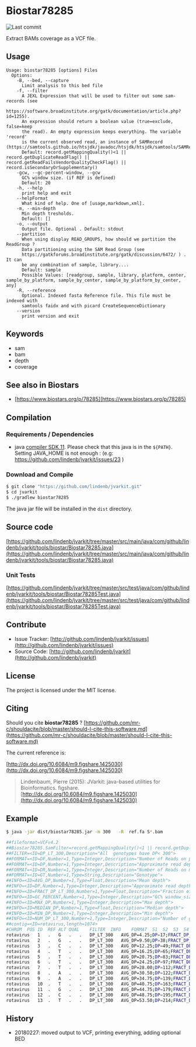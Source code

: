 # Biostar78285

![Last commit](https://img.shields.io/github/last-commit/lindenb/jvarkit.png)

Extract BAMs coverage as a VCF file.


## Usage

```
Usage: biostar78285 [options] Files
  Options:
    -B, --bed, --capture
      Limit analysis to this bed file
    -f, --filter
      A JEXL Expression that will be used to filter out some sam-records (see 
      https://software.broadinstitute.org/gatk/documentation/article.php?id=1255). 
      An expression should return a boolean value (true=exclude, false=keep 
      the read). An empty expression keeps everything. The variable 'record' 
      is the current observed read, an instance of SAMRecord (https://samtools.github.io/htsjdk/javadoc/htsjdk/htsjdk/samtools/SAMRecord.html).
      Default: record.getMappingQuality()<1 || record.getDuplicateReadFlag() || record.getReadFailsVendorQualityCheckFlag() || record.isSecondaryOrSupplementary()
    -gcw, --gc-percent-window, --gcw
      GC% window size. (if REF is defined)
      Default: 20
    -h, --help
      print help and exit
    --helpFormat
      What kind of help. One of [usage,markdown,xml].
    -m, --min-depth
      Min depth tresholds.
      Default: []
    -o, --output
      Output file. Optional . Default: stdout
    --partition
      When using display READ_GROUPS, how should we partition the ReadGroup ? 
      Data partitioning using the SAM Read Group (see 
      https://gatkforums.broadinstitute.org/gatk/discussion/6472/ ) . It can 
      be any combination of sample, library....
      Default: sample
      Possible Values: [readgroup, sample, library, platform, center, sample_by_platform, sample_by_center, sample_by_platform_by_center, any]
    -R, --reference
      Optional. Indexed fasta Reference file. This file must be indexed with 
      samtools faidx and with picard CreateSequenceDictionary
    --version
      print version and exit

```


## Keywords

 * sam
 * bam
 * depth
 * coverage



## See also in Biostars

 * [https://www.biostars.org/p/78285](https://www.biostars.org/p/78285)


## Compilation

### Requirements / Dependencies

* java [compiler SDK 11](https://jdk.java.net/11/). Please check that this java is in the `${PATH}`. Setting JAVA_HOME is not enough : (e.g: https://github.com/lindenb/jvarkit/issues/23 )


### Download and Compile

```bash
$ git clone "https://github.com/lindenb/jvarkit.git"
$ cd jvarkit
$ ./gradlew biostar78285
```

The java jar file will be installed in the `dist` directory.

## Source code 

[https://github.com/lindenb/jvarkit/tree/master/src/main/java/com/github/lindenb/jvarkit/tools/biostar/Biostar78285.java](https://github.com/lindenb/jvarkit/tree/master/src/main/java/com/github/lindenb/jvarkit/tools/biostar/Biostar78285.java)

### Unit Tests

[https://github.com/lindenb/jvarkit/tree/master/src/test/java/com/github/lindenb/jvarkit/tools/biostar/Biostar78285Test.java](https://github.com/lindenb/jvarkit/tree/master/src/test/java/com/github/lindenb/jvarkit/tools/biostar/Biostar78285Test.java)


## Contribute

- Issue Tracker: [http://github.com/lindenb/jvarkit/issues](http://github.com/lindenb/jvarkit/issues)
- Source Code: [http://github.com/lindenb/jvarkit](http://github.com/lindenb/jvarkit)

## License

The project is licensed under the MIT license.

## Citing

Should you cite **biostar78285** ? [https://github.com/mr-c/shouldacite/blob/master/should-I-cite-this-software.md](https://github.com/mr-c/shouldacite/blob/master/should-I-cite-this-software.md)

The current reference is:

[http://dx.doi.org/10.6084/m9.figshare.1425030](http://dx.doi.org/10.6084/m9.figshare.1425030)

> Lindenbaum, Pierre (2015): JVarkit: java-based utilities for Bioinformatics. figshare.
> [http://dx.doi.org/10.6084/m9.figshare.1425030](http://dx.doi.org/10.6084/m9.figshare.1425030)


## Example

```bash
$ java -jar dist/biostar78285.jar -m 300   -R  ref.fa S*.bam 

##fileformat=VCFv4.2
##Biostar78285.SamFilter=record.getMappingQuality()<1 || record.getDuplicateReadFlag() || record.getReadFailsVendorQualityCheckFlag() || record.isSecondaryOrSupplementary()
##FILTER=<ID=DP_LT_300,Description="All  genotypes have DP< 300">
##FORMAT=<ID=DF,Number=1,Type=Integer,Description="Number of Reads on plus strand">
##FORMAT=<ID=DP,Number=1,Type=Integer,Description="Approximate read depth (reads with MQ=255 or with bad mates are filtered)">
##FORMAT=<ID=DR,Number=1,Type=Integer,Description="Number of Reads on minus strand">
##FORMAT=<ID=GT,Number=1,Type=String,Description="Genotype">
##INFO=<ID=AVG_DP,Number=1,Type=Float,Description="Mean depth">
##INFO=<ID=DP,Number=1,Type=Integer,Description="Approximate read depth; some reads may have been filtered">
##INFO=<ID=FRACT_DP_LT_300,Number=1,Type=Float,Description="Fraction of genotypes having DP< 300">
##INFO=<ID=GC_PERCENT,Number=1,Type=Integer,Description="GC% window_size:20">
##INFO=<ID=MAX_DP,Number=1,Type=Integer,Description="Max depth">
##INFO=<ID=MEDIAN_DP,Number=1,Type=Float,Description="Median depth">
##INFO=<ID=MIN_DP,Number=1,Type=Integer,Description="Min depth">
##INFO=<ID=NUM_DP_LT_300,Number=1,Type=Integer,Description="Number of genotypes having DP< 300">
##contig=<ID=rotavirus,length=1074>
#CHROM	POS	ID	REF	ALT	QUAL	FILTER	INFO	FORMAT	S1	S2	S3	S4
rotavirus	1	.	G	.	.	DP_LT_300	AVG_DP=4.25;DP=17;FRACT_DP_LT_300=1.0;GC_PERCENT=38;MAX_DP=5;MEDIAN_DP=4.50;MIN_DP=3;NUM_DP_LT_300=4	GT:DF:DP:DR	./.:5:5:0	./.:5:5:0	./.:3:3:0	./.:4:4:0
rotavirus	2	.	G	.	.	DP_LT_300	AVG_DP=9.50;DP=38;FRACT_DP_LT_300=1.0;GC_PERCENT=40;MAX_DP=14;MEDIAN_DP=8.50;MIN_DP=7;NUM_DP_LT_300=4	GT:DF:DP:DR	./.:14:14:0	./.:9:9:0	./.:8:8:0	./.:7:7:0
rotavirus	3	.	C	.	.	DP_LT_300	AVG_DP=12.25;DP=49;FRACT_DP_LT_300=1.0;GC_PERCENT=39;MAX_DP=18;MEDIAN_DP=11.50;MIN_DP=8;NUM_DP_LT_300=4	GT:DF:DP:DR	./.:18:18:0	./.:11:11:0	./.:12:12:0	./.:8:8:0
rotavirus	4	.	T	.	.	DP_LT_300	AVG_DP=16.25;DP=65;FRACT_DP_LT_300=1.0;GC_PERCENT=37;MAX_DP=22;MEDIAN_DP=17.00;MIN_DP=9;NUM_DP_LT_300=4	GT:DF:DP:DR	./.:22:22:0	./.:16:16:0	./.:18:18:0	./.:9:9:0
rotavirus	5	.	T	.	.	DP_LT_300	AVG_DP=20.75;DP=83;FRACT_DP_LT_300=1.0;GC_PERCENT=40;MAX_DP=27;MEDIAN_DP=21.50;MIN_DP=13;NUM_DP_LT_300=4	GT:DF:DP:DR	./.:27:27:0	./.:18:18:0	./.:25:25:0	./.:13:13:0
rotavirus	6	.	T	.	.	DP_LT_300	AVG_DP=24.25;DP=97;FRACT_DP_LT_300=1.0;GC_PERCENT=42;MAX_DP=33;MEDIAN_DP=25.50;MIN_DP=13;NUM_DP_LT_300=4	GT:DF:DP:DR	./.:30:30:0	./.:21:21:0	./.:33:33:0	./.:13:13:0
rotavirus	7	.	T	.	.	DP_LT_300	AVG_DP=28.00;DP=112;FRACT_DP_LT_300=1.0;GC_PERCENT=40;MAX_DP=38;MEDIAN_DP=30.00;MIN_DP=14;NUM_DP_LT_300=4	GT:DF:DP:DR	./.:38:38:0	./.:23:23:0	./.:37:37:0	./.:14:14:0
rotavirus	8	.	A	.	.	DP_LT_300	AVG_DP=30.50;DP=122;FRACT_DP_LT_300=1.0;GC_PERCENT=42;MAX_DP=41;MEDIAN_DP=33.00;MIN_DP=15;NUM_DP_LT_300=4	GT:DF:DP:DR	./.:41:41:0	./.:26:26:0	./.:40:40:0	./.:15:15:0
rotavirus	9	.	A	.	.	DP_LT_300	AVG_DP=34.75;DP=139;FRACT_DP_LT_300=1.0;GC_PERCENT=44;MAX_DP=48;MEDIAN_DP=37.50;MIN_DP=16;NUM_DP_LT_300=4	GT:DF:DP:DR	./.:46:46:0	./.:29:29:0	./.:48:48:0	./.:16:16:0
rotavirus	10	.	T	.	.	DP_LT_300	AVG_DP=40.75;DP=163;FRACT_DP_LT_300=1.0;GC_PERCENT=43;MAX_DP=56;MEDIAN_DP=43.00;MIN_DP=21;NUM_DP_LT_300=4	GT:DF:DP:DR	./.:56:56:0	./.:35:35:0	./.:51:51:0	./.:21:21:0
rotavirus	11	.	G	.	.	DP_LT_300	AVG_DP=44.75;DP=179;FRACT_DP_LT_300=1.0;GC_PERCENT=45;MAX_DP=58;MEDIAN_DP=49.50;MIN_DP=22;NUM_DP_LT_300=4	GT:DF:DP:DR	./.:58:58:0	./.:42:42:0	./.:57:57:0	./.:22:22:0
rotavirus	12	.	C	.	.	DP_LT_300	AVG_DP=48.75;DP=195;FRACT_DP_LT_300=1.0;GC_PERCENT=43;MAX_DP=66;MEDIAN_DP=53.00;MIN_DP=23;NUM_DP_LT_300=4	GT:DF:DP:DR	./.:66:66:0	./.:46:46:0	./.:60:60:0	./.:23:23:0
rotavirus	13	.	T	.	.	DP_LT_300	AVG_DP=53.50;DP=214;FRACT_DP_LT_300=1.0;GC_PERCENT=42;MAX_DP=73;MEDIAN_DP=58.50;MIN_DP=24;NUM_DP_LT_300=4	GT:DF:DP:DR	./.:73:73:0	./.:51:51:0	./.:66:66:0	./.:24:24:0
```

## History

* 20180227: moved output to VCF, printing everything, adding optional BED

